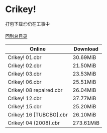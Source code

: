 # Crikey!

打包下载📦仍在工事中

[回到总目录](/Catalogs.md)







Online | Download
--- | ---
Crikey! 01.cbr | 30.69MiB
Crikey! 02.cbr | 21.50MiB
Crikey! 03.cbr | 23.53MiB
Crikey! 06.cbr | 25.51MiB
Crikey! 08 repaired.cbr | 26.04MiB
Crikey! 12.cbr | 37.77MiB
Crikey! 15.cbr | 25.20MiB
Crikey! 16 [TUBCBG].cbr | 26.10MiB
Crikey! 04 (2008).cbr | 273.61MiB